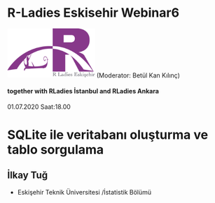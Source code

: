 # R-Ladies Eskisehir Webinar6

<img src="https://github.com/bkanx/R-Ladies-EskisehR-Stickers/blob/master/Init.png" width="200"> (Moderator: Betül Kan Kılınç)

#### together with RLadies İstanbul and RLadies Ankara


01.07.2020 Saat:18.00

# SQLite ile veritabanı oluşturma ve tablo sorgulama

## İlkay Tuğ

  
  - Eskişehir Teknik Üniversitesi /İstatistik Bölümü
